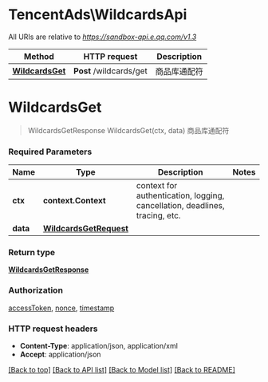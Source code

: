 # TencentAds\WildcardsApi

All URIs are relative to *https://sandbox-api.e.qq.com/v1.3*

Method | HTTP request | Description
------------- | ------------- | -------------
[**WildcardsGet**](WildcardsApi.md#WildcardsGet) | **Post** /wildcards/get | 商品库通配符


# **WildcardsGet**
> WildcardsGetResponse WildcardsGet(ctx, data)
商品库通配符

### Required Parameters

Name | Type | Description  | Notes
------------- | ------------- | ------------- | -------------
 **ctx** | **context.Context** | context for authentication, logging, cancellation, deadlines, tracing, etc.
  **data** | [**WildcardsGetRequest**](WildcardsGetRequest.md)|  | 

### Return type

[**WildcardsGetResponse**](WildcardsGetResponse.md)

### Authorization

[accessToken](../README.md#accessToken), [nonce](../README.md#nonce), [timestamp](../README.md#timestamp)

### HTTP request headers

 - **Content-Type**: application/json, application/xml
 - **Accept**: application/json

[[Back to top]](#) [[Back to API list]](../README.md#documentation-for-api-endpoints) [[Back to Model list]](../README.md#documentation-for-models) [[Back to README]](../README.md)


